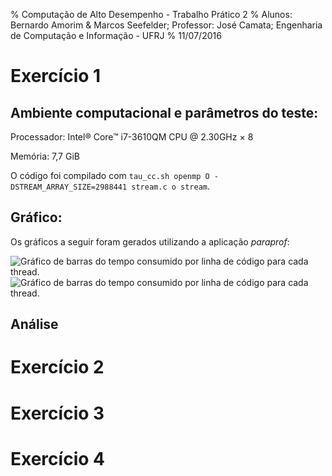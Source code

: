 % Computação de Alto Desempenho - Trabalho Prático 2
% Alunos: Bernardo Amorim & Marcos Seefelder; Professor: José Camata; Engenharia de Computação e Informação - UFRJ
% 11/07/2016

# Exercício 1

## Ambiente computacional e parâmetros do teste:

Processador: Intel® Core™ i7-3610QM CPU @ 2.30GHz × 8 

Memória: 7,7 GiB

O código foi compilado com `tau_cc.sh ­openmp ­O ­DSTREAM_ARRAY_SIZE=2988441 stream.c ­o stream`.

## Gráfico:

Os gráficos a seguir foram gerados utilizando a aplicação *paraprof*:

![Gráfico de barras do tempo consumido por linha de código para cada thread.](images/stream3.png)
![Gráfico de barras do tempo consumido por linha de código para cada thread.](images/stream4.png)

## Análise



# Exercício 2



# Exercício 3



# Exercício 4

